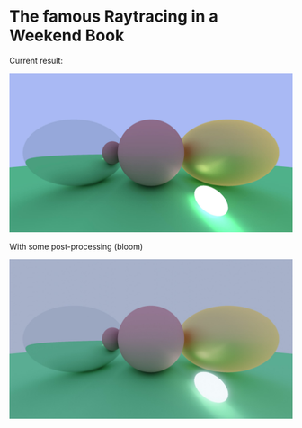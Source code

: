 # The famous Raytracing in a Weekend Book

Current result: 

![Current result](./out.jpg)

With some post-processing (bloom)

![Current result](./out_plus_bloom.jpg)

